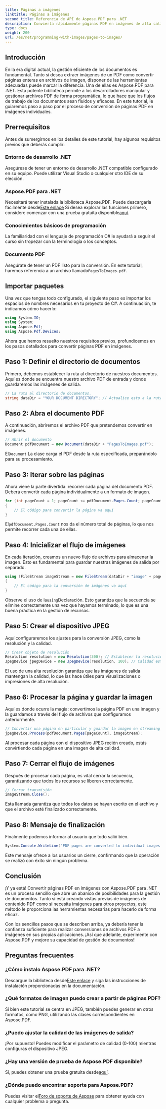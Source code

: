 ```yaml
---
title: Páginas a imágenes
linktitle: Páginas a imágenes
second_title: Referencia de API de Aspose.PDF para .NET
description: Convierta rápidamente páginas PDF en imágenes de alta calidad utilizando Aspose.PDF para .NET con esta completa guía paso a paso.
type: docs
weight: 200
url: /es/net/programming-with-images/pages-to-images/
---
```

## Introducción

En la era digital actual, la gestión eficiente de los documentos es fundamental. Tanto si desea extraer imágenes de un PDF como convertir páginas enteras en archivos de imagen, disponer de las herramientas adecuadas puede marcar la diferencia. Una de ellas es Aspose.PDF para .NET. Esta potente biblioteca permite a los desarrolladores manipular y gestionar archivos PDF de forma programática, lo que hace que los flujos de trabajo de los documentos sean fluidos y eficaces. En este tutorial, le guiaremos paso a paso por el proceso de conversión de páginas PDF en imágenes individuales.

## Prerrequisitos

Antes de sumergirnos en los detalles de este tutorial, hay algunos requisitos previos que deberás cumplir:

### Entorno de desarrollo .NET

Asegúrese de tener un entorno de desarrollo .NET compatible configurado en su equipo. Puede utilizar Visual Studio o cualquier otro IDE de su elección.

### Aspose.PDF para .NET

 Necesitará tener instalada la biblioteca Aspose.PDF. Puede descargarla fácilmente desde[Este enlace](https://releases.aspose.com/pdf/net/) Si desea explorar las funciones primero, considere comenzar con una prueba gratuita disponible[aquí](https://releases.aspose.com/).

### Conocimientos básicos de programación

La familiaridad con el lenguaje de programación C# le ayudará a seguir el curso sin tropezar con la terminología o los conceptos.

### Documento PDF

 Asegúrate de tener un PDF listo para la conversión. En este tutorial, haremos referencia a un archivo llamado`PagesToImages.pdf`.

## Importar paquetes

Una vez que tengas todo configurado, el siguiente paso es importar los espacios de nombres necesarios en tu proyecto de C#. A continuación, te indicamos cómo hacerlo:

```csharp
using System.IO;
using System;
using Aspose.Pdf;
using Aspose.Pdf.Devices;
```

Ahora que hemos resuelto nuestros requisitos previos, profundicemos en los pasos detallados para convertir páginas PDF en imágenes.

## Paso 1: Definir el directorio de documentos

Primero, debemos establecer la ruta al directorio de nuestros documentos. Aquí es donde se encuentra nuestro archivo PDF de entrada y donde guardaremos las imágenes de salida.

```csharp
// La ruta al directorio de documentos.
string dataDir = "YOUR DOCUMENT DIRECTORY"; // Actualice esto a la ruta de su documento
```

## Paso 2: Abra el documento PDF

A continuación, abriremos el archivo PDF que pretendemos convertir en imágenes.

```csharp
// Abrir el documento
Document pdfDocument = new Document(dataDir + "PagesToImages.pdf");
```

 El`Document` La clase carga el PDF desde la ruta especificada, preparándolo para su procesamiento.

## Paso 3: Iterar sobre las páginas

Ahora viene la parte divertida: recorrer cada página del documento PDF. Deberá convertir cada página individualmente a un formato de imagen.

```csharp
for (int pageCount = 1; pageCount <= pdfDocument.Pages.Count; pageCount++)
{
    // El código para convertir la página va aquí
}
```

 El`pdfDocument.Pages.Count` nos da el número total de páginas, lo que nos permite recorrer cada una de ellas.

## Paso 4: Inicializar el flujo de imágenes

En cada iteración, creamos un nuevo flujo de archivos para almacenar la imagen. Esto es fundamental para guardar nuestras imágenes de salida por separado.

```csharp
using (FileStream imageStream = new FileStream(dataDir + "image" + pageCount + "_out" + ".jpg", FileMode.Create))
{
    // El código para la conversión de imágenes va aquí
}
```

 Observe el uso de la`using`Declaración. Esto garantiza que la secuencia se elimine correctamente una vez que hayamos terminado, lo que es una buena práctica en la gestión de recursos.

## Paso 5: Crear el dispositivo JPEG

Aquí configuraremos los ajustes para la conversión JPEG, como la resolución y la calidad.

```csharp
// Crear objeto de resolución
Resolution resolution = new Resolution(300); // Establecer la resolución a 300 DPI
JpegDevice jpegDevice = new JpegDevice(resolution, 100); // Calidad establecida en 100
```

El uso de una alta resolución garantiza que las imágenes de salida mantengan la calidad, lo que las hace útiles para visualizaciones o impresiones de alta resolución.

## Paso 6: Procesar la página y guardar la imagen

Aquí es donde ocurre la magia: convertimos la página PDF en una imagen y la guardamos a través del flujo de archivos que configuramos anteriormente.

```csharp
// Convertir una página en particular y guardar la imagen en streaming
jpegDevice.Process(pdfDocument.Pages[pageCount], imageStream);
```

Al procesar cada página con el dispositivo JPEG recién creado, estás convirtiendo cada página en una imagen de alta calidad.

## Paso 7: Cerrar el flujo de imágenes

Después de procesar cada página, es vital cerrar la secuencia, garantizando que todos los recursos se liberen correctamente.

```csharp
// Cerrar transmisión
imageStream.Close();
```

Esta llamada garantiza que todos los datos se hayan escrito en el archivo y que el archivo esté finalizado correctamente.

## Paso 8: Mensaje de finalización

Finalmente podemos informar al usuario que todo salió bien.

```csharp
System.Console.WriteLine("PDF pages are converted to individual images successfully!");
```

Este mensaje ofrece a los usuarios un cierre, confirmando que la operación se realizó con éxito sin ningún problema.

## Conclusión

¡Y ya está! Convertir páginas PDF en imágenes con Aspose.PDF para .NET es un proceso sencillo que abre un abanico de posibilidades para la gestión de documentos. Tanto si está creando vistas previas de imágenes de contenido PDF como si necesita imágenes para otros proyectos, este método le proporciona las herramientas necesarias para hacerlo de forma eficaz.

Con los sencillos pasos que se describen arriba, ya debería tener la confianza suficiente para realizar conversiones de archivos PDF a imágenes en sus propias aplicaciones. ¡Así que adelante, experimente con Aspose.PDF y mejore su capacidad de gestión de documentos!

## Preguntas frecuentes

### ¿Cómo instalo Aspose.PDF para .NET?
 Descargue la biblioteca desde[Este enlace](https://releases.aspose.com/pdf/net/) y siga las instrucciones de instalación proporcionadas en la documentación.

### ¿Qué formatos de imagen puedo crear a partir de páginas PDF?
Si bien este tutorial se centra en JPEG, también puedes generar en otros formatos, como PNG, utilizando las clases correspondientes en Aspose.PDF.

### ¿Puedo ajustar la calidad de las imágenes de salida?
¡Por supuesto! Puedes modificar el parámetro de calidad (0-100) mientras configuras el dispositivo JPEG.

### ¿Hay una versión de prueba de Aspose.PDF disponible?
 Sí, puedes obtener una prueba gratuita desde[aquí](https://releases.aspose.com/).

### ¿Dónde puedo encontrar soporte para Aspose.PDF?
 Puedes visitar el[Foro de soporte de Aspose](https://forum.aspose.com/c/pdf/10) para obtener ayuda con cualquier problema o pregunta.